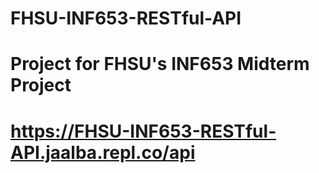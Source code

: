 # FHSU-INF653-RESTful-API

# Project for FHSU's INF653 Midterm Project

# https://FHSU-INF653-RESTful-API.jaalba.repl.co/api

